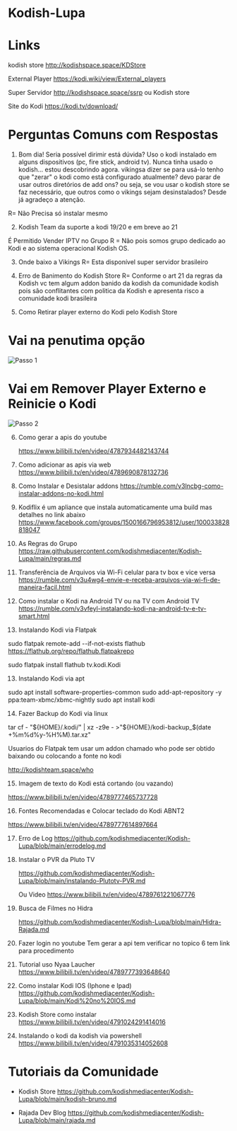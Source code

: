 # Kodish-Lupa

# Links

kodish store 
http://kodishspace.space/KDStore

External Player 
https://kodi.wiki/view/External_players

Super Servidor
http://kodishspace.space/ssrp 
ou Kodish store

Site do Kodi 
https://kodi.tv/download/

# Perguntas Comuns com Respostas

1) Bom  dia! Seria possível dirimir está dúvida? Uso o kodi instalado em alguns  dispositivos (pc, fire stick, android tv). Nunca tinha usado o  kodish... estou descobrindo agora. vikingsa dizer se para usá-lo tenho  que "zerar" o kodi como está configurado atualmente?  devo parar de usar outros diretórios de add ons? ou seja, se vou usar o  kodish store se faz necessário, que outros como o vikings sejam  desinstalados? Desde já agradeço a atenção.

R= Não Precisa só instalar mesmo

2) Kodish Team da suporte a kodi 19/20 e em breve ao 21

É Permitido Vender IPTV no Grupo 
R = Não pois somos grupo dedicado ao Kodi e ao sistema operacional Kodish OS.

3) Onde baixo a Vikings
R= Esta disponível super servidor brasileiro

4) Erro de Banimento do Kodish Store
R= Conforme o art 21 da regras da Kodish vc tem algum addon banido da kodish da comunidade kodish pois são conflitantes com politica da Kodish e apresenta risco a comunidade kodi brasileira

5) Como Retirar player externo do Kodi pelo Kodish Store

# Vai na penutima opção
![Passo 1](https://img001.prntscr.com/file/img001/gOOpK0mDTdCUuUNitmDZ-Q.png)

# Vai em Remover Player Externo e Reinicie o Kodi
![Passo 2](https://img001.prntscr.com/file/img001/gJAvUVDiTSmCOYflL4DhWA.png)
     
6) Como gerar a apis do youtube

   https://www.bilibili.tv/en/video/4787934482143744
   
8) Como adicionar as apis via web
   https://www.bilibili.tv/en/video/4789690878132736

9) Como Instalar e Desistalar addons
https://rumble.com/v3lncbg-como-instalar-addons-no-kodi.html

10) Kodiflix é um apliance que instala automaticamente uma build mas detalhes no link abaixo
https://www.facebook.com/groups/1500166796953812/user/100033828818047

11) As Regras do Grupo
https://raw.githubusercontent.com/kodishmediacenter/Kodish-Lupa/main/regras.md

12) Transferência de Arquivos via Wi-Fi celular para tv box e vice versa
https://rumble.com/v3u4wg4-envie-e-receba-arquivos-via-wi-fi-de-maneira-facil.html

13) Como instalar o Kodi na Android TV ou na TV com Android TV
https://rumble.com/v3vfeyl-instalando-kodi-na-android-tv-e-tv-smart.html


12) Instalando Kodi via Flatpak 

sudo flatpak remote-add --if-not-exists flathub https://flathub.org/repo/flathub.flatpakrepo

sudo flatpak install flathub tv.kodi.Kodi

13) Instalando Kodi via apt

sudo apt install software-properties-common
sudo add-apt-repository -y ppa:team-xbmc/xbmc-nightly
sudo apt install kodi

14) Fazer Backup do Kodi via linux

tar cf - "${HOME}/.kodi/" | xz -z9e - >"${HOME}/kodi-backup_$(date +%m%d%y-%H%M).tar.xz"

Usuarios do Flatpak tem usar um addon chamado who pode ser obtido baixando ou colocando 
a fonte no kodi

http://kodishteam.space/who

15) Imagem de texto do Kodi está cortando (ou vazando)
    
https://www.bilibili.tv/en/video/4789777465737728

16) Fontes Recomendadas e Colocar teclado do Kodi ABNT2
    
https://www.bilibili.tv/en/video/4789777614897664

17) Erro  de Log
  https://github.com/kodishmediacenter/Kodish-Lupa/blob/main/errodelog.md

18) Instalar o PVR da Pluto TV

    https://github.com/kodishmediacenter/Kodish-Lupa/blob/main/instalando-Plutotv-PVR.md
	
	Ou Video 
	https://www.bilibili.tv/en/video/4789761221067776

19) Busca de Filmes no Hidra

    https://github.com/kodishmediacenter/Kodish-Lupa/blob/main/Hidra-Rajada.md 



20) Fazer login no youtube
Tem gerar a api tem verificar no topico 6 tem link para procedimento

21) Tutorial uso Nyaa Laucher
     https://www.bilibili.tv/en/video/4789777393648640

22) Como instalar Kodi IOS (Iphone e Ipad)
    https://github.com/kodishmediacenter/Kodish-Lupa/blob/main/Kodi%20no%20IOS.md

23) Kodish Store como instalar 
https://www.bilibili.tv/en/video/4791024291414016

24) Instalando o kodi da kodish via powershell
https://www.bilibili.tv/en/video/4791035314052608

# Tutoriais da Comunidade 

- Kodish Store
https://github.com/kodishmediacenter/Kodish-Lupa/blob/main/kodish-bruno.md

- Rajada Dev Blog
https://github.com/kodishmediacenter/Kodish-Lupa/blob/main/rajada.md
